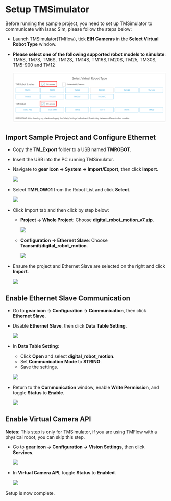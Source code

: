 # Setup TMSimulator

Before running the sample project, you need to set up TMSimulator to communicate with Isaac Sim, please follow the steps below:

-   Launch TMSimulator(TMflow), tick **EIH Cameras** in the **Select Virtual Robot Type** window.
-   **Please select one of the following supported robot models to simulate**: TM5S, TM7S, TM6S, TM12S, TM14S, TM16S,TM20S, TM25, TM30S, TM5-900 and TM12

    ![](images/20250327095330.png)

## Import Sample Project and Configure Ethernet

-   Copy the **TM_Export** folder to a USB named **TMROBOT**.
-   Insert the USB into the PC running TMSimulator.
-   Navigate to **gear icon -> System -> Import/Export**, then click **Import**.

    ![](images/20241220163741.png)

-   Select **TMFLOW01** from the Robot List and click **Select**.

    ![](images/20241220163539.png)

-   Click Import tab and then click by step below:

    -   **Project -> Whole Project**: Choose **digital_robot_motion_v7.zip**.

        ![](images/20241220162307.png)

    -   **Configuration -> Ethernet Slave**: Choose **Transmit/digital_robot_motion**.

        ![](images/20241226175538.png)

-   Ensure the project and Ethernet Slave are selected on the right and click **Import**.

    ![](images/20241226173603.png)

## Enable Ethernet Slave Communication

-   Go to **gear icon -> Configuration -> Communication**, then click **Ethernet Slave**.
-   Disable **Ethernet Slave**, then click **Data Table Setting**.

    ![](images/20241226173731.png)

-   In **Data Table Setting**:

    -   Click **Open** and select **digital_robot_motion**.
    -   Set **Communication Mode** to **STRING**.
    -   Save the settings.

    ![](images/20241226174056.png)

-   Return to the **Communication** window, enable **Write Permission**, and toggle **Status** to **Enable**.

    ![](images/20241211150426.png)

## Enable Virtual Camera API

**Notes**: This step is only for TMSimulator, if you are using TMFlow with a physical robot, you can skip this step.

-   Go to **gear icon -> Configuration -> Vision Settings**, then click **Services**.

    ![](images/20241211154146.png)

-   In **Virtual Camera API**, toggle **Status** to **Enabled**.

    ![](images/20241211154258.png)

Setup is now complete.
